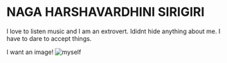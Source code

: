 # NAGA HARSHAVARDHINI SIRIGIRI
 I love to listen music and I am an extrovert. Ididnt hide anything about me. I have to dare to accept things.
 
I want an image! ![myself](C:\Users\S561750\Desktop\webapps-repos\assignment2-Sirigiri\Harshapic.jpg)